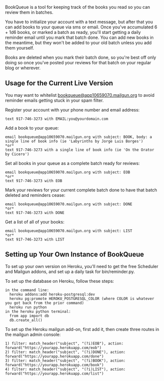 BookQueue is a tool for keeping track of the books you read so you can review them in batches.

You have to initialize your account with a text message, but after that you can add books to your queue via sms or email. Once you've accumulated 6 + 1d6 books, or marked a batch as ready, you'll start getting a daily reminder email until you mark that batch done. You can add new books in the meantime, but they won't be added to your old batch unless you add them yourself.

Books are deleted when you mark their batch done, so you're best off only doing so once you've posted your reviews for that batch on your regular blog or wherever.


Usage for the Current Live Version
----------------------------------

You may want to whitelist bookqueue@app10659070.mailgun.org to avoid reminder emails getting stuck in your spam filter.


Register your account with your phone number and email address:

    text 917-746-3273 with EMAIL:you@yourdomain.com


Add a book to your queue:

    email bookqueue@app10659070.mailgun.org with subject: BOOK, body: a single line of book info (ie 'Labyrinths by Jorge Luis Borges')
    *or*
    text 917-746-3273 with a single line of book info (ie 'On the Orator by Cicero')


Set all books in your queue as a complete batch ready for reviews:

    email bookqueue@app10659070.mailgun.org with subject: EOB
    *or*
    text 917-746-3273 with EOB


Mark your reviews for your current complete batch done to have that batch deleted and reminders cease:

    email bookqueue@app10659070.mailgun.org with subject: DONE
    *or*
    text 917-746-3273 with DONE

Get a list of all of your books:

    email bookqueue@app10659070.mailgun.org with subject: LIST
    *or*
    text 917-746-3273 with LIST


Setting up Your Own Instance of BookQueue
-----------------------------------------

To set up your own version on Heroku, you'll need to get the free Scheduler and Mailgun addons, and set up a daily task for bin/reminder.py.

To set up the database on Heroku, follow these steps:

    in the command line:
      heroku addons:add heroku-postgresql:dev
      heroku pg:promote HEROKU_POSTGRESQL_COLOR (where COLOR is whatever you got back from the prior command)
      heroku run python
    in the heroku python terminal:
      from app import db
      db.create_all()


To set up the Heroku mailgun add-on, first add it, then create three routes in the mailgun admin console:

    1) filter: match_header("subject", "(?i)EOB"), action: forward("https://yourapp.herokuapp.com/eob")
    2) filter: match_header("subject", "(?i)DONE"), action: forward("https://yourapp.herokuapp.com/done")
    3) filter: match_header("subject", "(?i)BOOK"), action: forward("https://yourapp.herokuapp.com/book")
    4) filter: match_header("subject", "(?i)LIST"), action: forward("https://yourapp.herokuapp.com/list")


